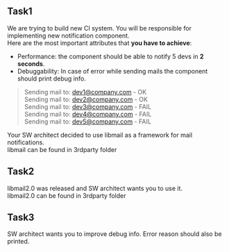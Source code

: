 ## Task1
We are trying to build new CI system. You will be responsible for implementing new notification component.  
Here are the most important attributes that **you have to achieve**:
* Performance: the component should be able to notify 5 devs in **2 seconds**.
* Debuggability: In case of error while sending mails the component should print debug info.
> Sending mail to: dev1@company.com - OK  
> Sending mail to: dev2@company.com - OK  
> Sending mail to: dev3@company.com - FAIL  
> Sending mail to: dev4@company.com - FAIL  
> Sending mail to: dev5@company.com - FAIL  


Your SW architect decided to use libmail as a framework for mail notifications.  
libmail can be found in 3rdparty folder

## Task2
libmail2.0 was released and SW architect wants you to use it.  
libmail2.0 can be found in 3rdparty folder

## Task3
SW architect wants you to improve debug info. Error reason should also be printed.
